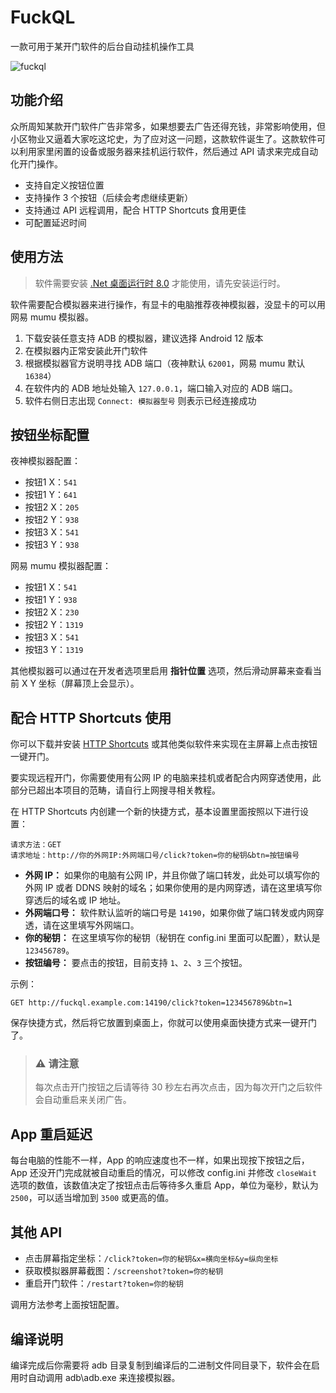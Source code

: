 # FuckQL
一款可用于某开门软件的后台自动挂机操作工具

![fuckql](https://github.com/kasuganosoras/FuckQL/assets/34357771/a4b41d74-dfe1-4f23-8bba-bd9689d6d2dd)

## 功能介绍
众所周知某款开门软件广告非常多，如果想要去广告还得充钱，非常影响使用，但小区物业又逼着大家吃这坨史，为了应对这一问题，这款软件诞生了。这款软件可以利用家里闲置的设备或服务器来挂机运行软件，然后通过 API 请求来完成自动化开门操作。

- 支持自定义按钮位置
- 支持操作 3 个按钮（后续会考虑继续更新）
- 支持通过 API 远程调用，配合 HTTP Shortcuts 食用更佳
- 可配置延迟时间

## 使用方法

> 软件需要安装 [.Net 桌面运行时 8.0](https://dotnet.microsoft.com/zh-cn/download/dotnet/thank-you/runtime-desktop-8.0.6-windows-x64-installer) 才能使用，请先安装运行时。

软件需要配合模拟器来进行操作，有显卡的电脑推荐夜神模拟器，没显卡的可以用网易 mumu 模拟器。

1. 下载安装任意支持 ADB 的模拟器，建议选择 Android 12 版本
2. 在模拟器内正常安装此开门软件
3. 根据模拟器官方说明寻找 ADB 端口（夜神默认 `62001`，网易 mumu 默认 `16384`）
4. 在软件内的 ADB 地址处输入 `127.0.0.1`，端口输入对应的 ADB 端口。
5. 软件右侧日志出现 `Connect: 模拟器型号` 则表示已经连接成功

## 按钮坐标配置
夜神模拟器配置：
* 按钮1 X：`541`
* 按钮1 Y：`641`
* 按钮2 X：`205`
* 按钮2 Y：`938`
* 按钮3 X：`541`
* 按钮3 Y：`938`

网易 mumu 模拟器配置：
* 按钮1 X：`541`
* 按钮1 Y：`938`
* 按钮2 X：`230`
* 按钮2 Y：`1319`
* 按钮3 X：`541`
* 按钮3 Y：`1319`

其他模拟器可以通过在开发者选项里启用 __指针位置__ 选项，然后滑动屏幕来查看当前 X Y 坐标（屏幕顶上会显示）。

## 配合 HTTP Shortcuts 使用
你可以下载并安装 [HTTP Shortcuts](https://http-shortcuts.rmy.ch/) 或其他类似软件来实现在主屏幕上点击按钮一键开门。

要实现远程开门，你需要使用有公网 IP 的电脑来挂机或者配合内网穿透使用，此部分已超出本项目的范畴，请自行上网搜寻相关教程。

在 HTTP Shortcuts 内创建一个新的快捷方式，基本设置里面按照以下进行设置：

```text
请求方法：GET
请求地址：http://你的外网IP:外网端口号/click?token=你的秘钥&btn=按钮编号
```

* **外网 IP：** 如果你的电脑有公网 IP，并且你做了端口转发，此处可以填写你的外网 IP 或者 DDNS 映射的域名；如果你使用的是内网穿透，请在这里填写你穿透后的域名或 IP 地址。
* **外网端口号：** 软件默认监听的端口号是 `14190`，如果你做了端口转发或内网穿透，请在这里填写外网端口。
* **你的秘钥：** 在这里填写你的秘钥（秘钥在 config.ini 里面可以配置），默认是 `123456789`。
* **按钮编号：** 要点击的按钮，目前支持 `1`、`2`、`3` 三个按钮。

示例：
```
GET http://fuckql.example.com:14190/click?token=123456789&btn=1
```

保存快捷方式，然后将它放置到桌面上，你就可以使用桌面快捷方式来一键开门了。

> ### ⚠️ 请注意
> 每次点击开门按钮之后请等待 30 秒左右再次点击，因为每次开门之后软件会自动重启来关闭广告。

## App 重启延迟
每台电脑的性能不一样，App 的响应速度也不一样，如果出现按下按钮之后，App 还没开门完成就被自动重启的情况，可以修改 config.ini 并修改 `closeWait` 选项的数值，该数值决定了按钮点击后等待多久重启 App，单位为毫秒，默认为 `2500`，可以适当增加到 `3500` 或更高的值。

## 其他 API

* 点击屏幕指定坐标：`/click?token=你的秘钥&x=横向坐标&y=纵向坐标`
* 获取模拟器屏幕截图：`/screenshot?token=你的秘钥`
* 重启开门软件：`/restart?token=你的秘钥`

调用方法参考上面按钮配置。

## 编译说明
编译完成后你需要将 adb 目录复制到编译后的二进制文件同目录下，软件会在启用时自动调用 adb\adb.exe 来连接模拟器。
